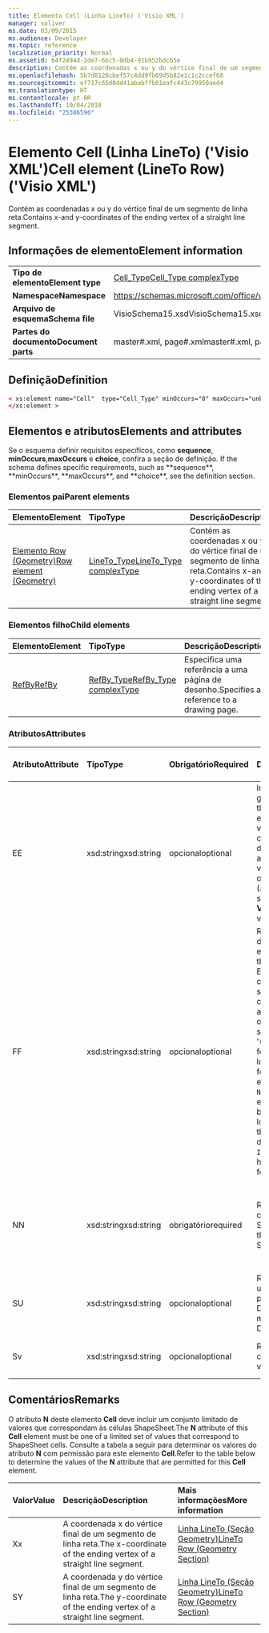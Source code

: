 ```yaml
---
title: Elemento Cell (Linha LineTo) ('Visio XML')
manager: soliver
ms.date: 03/09/2015
ms.audience: Developer
ms.topic: reference
localization_priority: Normal
ms.assetid: 64f2494d-2de7-6bc5-0db4-91b952bdcb5e
description: Contém as coordenadas x ou y do vértice final de um segmento de linha reta.
ms.openlocfilehash: 5b7d8128cbef57c4dd9fb69d5b82e1c1c2ccef68
ms.sourcegitcommit: ef717c65d8dd41ababffb01eafc443c79950aed4
ms.translationtype: HT
ms.contentlocale: pt-BR
ms.lasthandoff: 10/04/2018
ms.locfileid: "25386590"
---
```

# <a name="cell-element-lineto-row-visio-xml"></a><span data-ttu-id="efeee-103">Elemento Cell (Linha LineTo) ('Visio XML')</span><span class="sxs-lookup"><span data-stu-id="efeee-103">Cell element (LineTo Row) ('Visio XML')</span></span>

<span data-ttu-id="efeee-104">Contém as coordenadas x ou y do vértice final de um segmento de linha reta.</span><span class="sxs-lookup"><span data-stu-id="efeee-104">Contains x-and y-coordinates of the ending vertex of a straight line segment.</span></span>
  
## <a name="element-information"></a><span data-ttu-id="efeee-105">Informações de elemento</span><span class="sxs-lookup"><span data-stu-id="efeee-105">Element information</span></span>

|||
|:-----|:-----|
|<span data-ttu-id="efeee-106">**Tipo de elemento**</span><span class="sxs-lookup"><span data-stu-id="efeee-106">**Element type**</span></span> <br/> |[<span data-ttu-id="efeee-107">Cell_Type</span><span class="sxs-lookup"><span data-stu-id="efeee-107">Cell_Type complexType</span></span>](cell_type-complextypevisio-xml.md) <br/> |
|<span data-ttu-id="efeee-108">**Namespace**</span><span class="sxs-lookup"><span data-stu-id="efeee-108">**Namespace**</span></span> <br/> |https://schemas.microsoft.com/office/visio/2012/main  <br/> |
|<span data-ttu-id="efeee-109">**Arquivo de esquema**</span><span class="sxs-lookup"><span data-stu-id="efeee-109">**Schema file**</span></span> <br/> |<span data-ttu-id="efeee-110">VisioSchema15.xsd</span><span class="sxs-lookup"><span data-stu-id="efeee-110">VisioSchema15.xsd</span></span>  <br/> |
|<span data-ttu-id="efeee-111">**Partes do documento**</span><span class="sxs-lookup"><span data-stu-id="efeee-111">**Document parts**</span></span> <br/> |<span data-ttu-id="efeee-112">master#.xml, page#.xml</span><span class="sxs-lookup"><span data-stu-id="efeee-112">master#.xml, page#.xml</span></span>  <br/> |
   
## <a name="definition"></a><span data-ttu-id="efeee-113">Definição</span><span class="sxs-lookup"><span data-stu-id="efeee-113">Definition</span></span>

```XML
< xs:element name="Cell"  type="Cell_Type" minOccurs="0" maxOccurs="unbounded" >
</xs:element >
```

## <a name="elements-and-attributes"></a><span data-ttu-id="efeee-114">Elementos e atributos</span><span class="sxs-lookup"><span data-stu-id="efeee-114">Elements and attributes</span></span>

<span data-ttu-id="efeee-115">Se o esquema definir requisitos específicos, como **sequence**, **minOccurs**,**maxOccurs** e **choice**, confira a seção de definição.</span><span class="sxs-lookup"><span data-stu-id="efeee-115">
    If the schema defines specific requirements, such as \*\*sequence\*\*, \*\*minOccurs**,
    \*\*maxOccurs\**, and
    \*\*choice\*\*, see the definition section.
</span></span> 
  
### <a name="parent-elements"></a><span data-ttu-id="efeee-116">Elementos pai</span><span class="sxs-lookup"><span data-stu-id="efeee-116">Parent elements</span></span>

|<span data-ttu-id="efeee-117">**Elemento**</span><span class="sxs-lookup"><span data-stu-id="efeee-117">**Element**</span></span>|<span data-ttu-id="efeee-118">**Tipo**</span><span class="sxs-lookup"><span data-stu-id="efeee-118">**Type**</span></span>|<span data-ttu-id="efeee-119">**Descrição**</span><span class="sxs-lookup"><span data-stu-id="efeee-119">**Description**</span></span>|
|:-----|:-----|:-----|
|[<span data-ttu-id="efeee-120">Elemento Row (Geometry)</span><span class="sxs-lookup"><span data-stu-id="efeee-120">Row element (Geometry)</span></span>](row-element-geometry-sectionvisio-xml.md) <br/> |[<span data-ttu-id="efeee-121">LineTo_Type</span><span class="sxs-lookup"><span data-stu-id="efeee-121">LineTo_Type complexType</span></span>](lineto_type-complextypevisio-xml.md) <br/> |<span data-ttu-id="efeee-122">Contém as coordenadas x ou y do vértice final de um segmento de linha reta.</span><span class="sxs-lookup"><span data-stu-id="efeee-122">Contains x-and y-coordinates of the ending vertex of a straight line segment.</span></span>  <br/> |
   
### <a name="child-elements"></a><span data-ttu-id="efeee-123">Elementos filho</span><span class="sxs-lookup"><span data-stu-id="efeee-123">Child elements</span></span>

|<span data-ttu-id="efeee-124">**Elemento**</span><span class="sxs-lookup"><span data-stu-id="efeee-124">**Element**</span></span>|<span data-ttu-id="efeee-125">**Tipo**</span><span class="sxs-lookup"><span data-stu-id="efeee-125">**Type**</span></span>|<span data-ttu-id="efeee-126">**Descrição**</span><span class="sxs-lookup"><span data-stu-id="efeee-126">**Description**</span></span>|
|:-----|:-----|:-----|
|[<span data-ttu-id="efeee-127">RefBy</span><span class="sxs-lookup"><span data-stu-id="efeee-127">RefBy</span></span>](refby-element-cell_type-complextypevisio-xml.md) <br/> |[<span data-ttu-id="efeee-128">RefBy_Type</span><span class="sxs-lookup"><span data-stu-id="efeee-128">RefBy_Type complexType</span></span>](refby_type-complextypevisio-xml.md) <br/> |<span data-ttu-id="efeee-129">Especifica uma referência a uma página de desenho.</span><span class="sxs-lookup"><span data-stu-id="efeee-129">Specifies a reference to a drawing page.</span></span>  <br/> |
   
### <a name="attributes"></a><span data-ttu-id="efeee-130">Atributos</span><span class="sxs-lookup"><span data-stu-id="efeee-130">Attributes</span></span>

|<span data-ttu-id="efeee-131">**Atributo**</span><span class="sxs-lookup"><span data-stu-id="efeee-131">**Attribute**</span></span>|<span data-ttu-id="efeee-132">**Tipo**</span><span class="sxs-lookup"><span data-stu-id="efeee-132">**Type**</span></span>|<span data-ttu-id="efeee-133">**Obrigatório**</span><span class="sxs-lookup"><span data-stu-id="efeee-133">**Required**</span></span>|<span data-ttu-id="efeee-134">**Descrição**</span><span class="sxs-lookup"><span data-stu-id="efeee-134">**Description**</span></span>|<span data-ttu-id="efeee-135">**Valores possíveis**</span><span class="sxs-lookup"><span data-stu-id="efeee-135">**Possible values:**</span></span>|
|:-----|:-----|:-----|:-----|:-----|
|<span data-ttu-id="efeee-136">E</span><span class="sxs-lookup"><span data-stu-id="efeee-136">E</span></span>  <br/> |<span data-ttu-id="efeee-137">xsd:string</span><span class="sxs-lookup"><span data-stu-id="efeee-137">xsd:string</span></span>  <br/> |<span data-ttu-id="efeee-138">opcional</span><span class="sxs-lookup"><span data-stu-id="efeee-138">optional</span></span>  <br/> |<span data-ttu-id="efeee-139">Indica que a fórmula gera um erro.</span><span class="sxs-lookup"><span data-stu-id="efeee-139">Indicates that the formula evaluates to an error.</span></span> <span data-ttu-id="efeee-140">O valor de **E** é atual (uma cadeia de mensagem de erro); o valor do atributo **V** é o último valor válido.</span><span class="sxs-lookup"><span data-stu-id="efeee-140">The value of **E** is the current value (an error message string); the value of the **V** attribute is the last valid value.</span></span>  <br/> |<span data-ttu-id="efeee-141">Uma cadeia de caracteres de mensagem de erro.</span><span class="sxs-lookup"><span data-stu-id="efeee-141">An error message string.</span></span>  <br/> |
|<span data-ttu-id="efeee-142">F</span><span class="sxs-lookup"><span data-stu-id="efeee-142">F</span></span>  <br/> |<span data-ttu-id="efeee-143">xsd:string</span><span class="sxs-lookup"><span data-stu-id="efeee-143">xsd:string</span></span>  <br/> |<span data-ttu-id="efeee-144">opcional</span><span class="sxs-lookup"><span data-stu-id="efeee-144">optional</span></span>  <br/> | <span data-ttu-id="efeee-145">Representa a fórmula do elemento.</span><span class="sxs-lookup"><span data-stu-id="efeee-145">Represents the element's formula.</span></span> <span data-ttu-id="efeee-146">Esse atributo pode conter uma das seguintes cadeias de caracteres:</span><span class="sxs-lookup"><span data-stu-id="efeee-146">This attribute can contain one of the following strings:</span></span>  <br/>  <span data-ttu-id="efeee-147">'(alguma fórmula)' se a fórmula existir localmente</span><span class="sxs-lookup"><span data-stu-id="efeee-147">'(some formula)' if the formula exists locally</span></span>  <br/>  <span data-ttu-id="efeee-148">`No Formula` se a fórmula estiver excluída ou bloqueada localmente</span><span class="sxs-lookup"><span data-stu-id="efeee-148">`No Formula` if the formula is locally deleted or blocked</span></span>  <br/>  <span data-ttu-id="efeee-149">`Inh` se a fórmula for herdada.</span><span class="sxs-lookup"><span data-stu-id="efeee-149">`Inh` if the formula is inherited.</span></span>  <br/> |<span data-ttu-id="efeee-150">Uma fórmula.</span><span class="sxs-lookup"><span data-stu-id="efeee-150">A formula</span></span>  <br/> |
|<span data-ttu-id="efeee-151">N</span><span class="sxs-lookup"><span data-stu-id="efeee-151">N</span></span>  <br/> |<span data-ttu-id="efeee-152">xsd:string</span><span class="sxs-lookup"><span data-stu-id="efeee-152">xsd:string</span></span>  <br/> |<span data-ttu-id="efeee-153">obrigatório</span><span class="sxs-lookup"><span data-stu-id="efeee-153">required</span></span>  <br/> |<span data-ttu-id="efeee-154">Representa o nome da célula ShapeSheet.</span><span class="sxs-lookup"><span data-stu-id="efeee-154">Represents the name of the ShapeSheet cell.</span></span>  <br/> |<span data-ttu-id="efeee-155">O nome da célula ShapeSheet.</span><span class="sxs-lookup"><span data-stu-id="efeee-155">The name of a ShapeSheet cell.</span></span>  <br/> <span data-ttu-id="efeee-156">Confira a seção Comentários abaixo.</span><span class="sxs-lookup"><span data-stu-id="efeee-156">See the Remarks section below.</span></span>  <br/> |
|<span data-ttu-id="efeee-157">S</span><span class="sxs-lookup"><span data-stu-id="efeee-157">U</span></span>  <br/> |<span data-ttu-id="efeee-158">xsd:string</span><span class="sxs-lookup"><span data-stu-id="efeee-158">xsd:string</span></span>  <br/> |<span data-ttu-id="efeee-159">opcional</span><span class="sxs-lookup"><span data-stu-id="efeee-159">optional</span></span>  <br/> |<span data-ttu-id="efeee-160">Representa uma unidade de medida. O padrão é DL.</span><span class="sxs-lookup"><span data-stu-id="efeee-160">Represents a unit of measure The default is DL.</span></span>  <br/> |<span data-ttu-id="efeee-161">As unidades da célula.</span><span class="sxs-lookup"><span data-stu-id="efeee-161">The units of the cell.</span></span>  <br/> |
|<span data-ttu-id="efeee-162">S</span><span class="sxs-lookup"><span data-stu-id="efeee-162">v</span></span>  <br/> |<span data-ttu-id="efeee-163">xsd:string</span><span class="sxs-lookup"><span data-stu-id="efeee-163">xsd:string</span></span>  <br/> |<span data-ttu-id="efeee-164">opcional</span><span class="sxs-lookup"><span data-stu-id="efeee-164">optional</span></span>  <br/> |<span data-ttu-id="efeee-165">Representa o valor da célula.</span><span class="sxs-lookup"><span data-stu-id="efeee-165">Represents the value of the cell.</span></span>  <br/> |<span data-ttu-id="efeee-166">O valor da célula ShapeSheet.</span><span class="sxs-lookup"><span data-stu-id="efeee-166">The value of the ShapeSheet cell.</span></span>  <br/> |
   
## <a name="remarks"></a><span data-ttu-id="efeee-167">Comentários</span><span class="sxs-lookup"><span data-stu-id="efeee-167">Remarks</span></span>

<span data-ttu-id="efeee-168">O atributo **N** deste elemento **Cell** deve incluir um conjunto limitado de valores que correspondam às células ShapeSheet.</span><span class="sxs-lookup"><span data-stu-id="efeee-168">The **N** attribute of this **Cell** element must be one of a limited set of values that correspond to ShapeSheet cells.</span></span> <span data-ttu-id="efeee-169">Consulte a tabela a seguir para determinar os valores do atributo **N** com permissão para este elemento **Cell**.</span><span class="sxs-lookup"><span data-stu-id="efeee-169">Refer to the table below to determine the values of the **N** attribute that are permitted for this **Cell** element.</span></span> 
  
|<span data-ttu-id="efeee-170">**Valor**</span><span class="sxs-lookup"><span data-stu-id="efeee-170">**Value**</span></span>|<span data-ttu-id="efeee-171">**Descrição**</span><span class="sxs-lookup"><span data-stu-id="efeee-171">**Description**</span></span>|<span data-ttu-id="efeee-172">**Mais informações**</span><span class="sxs-lookup"><span data-stu-id="efeee-172">**More information**</span></span>|
|:-----|:-----|:-----|
|<span data-ttu-id="efeee-173">X</span><span class="sxs-lookup"><span data-stu-id="efeee-173">x</span></span>  <br/> |<span data-ttu-id="efeee-174">A coordenada x do vértice final de um segmento de linha reta.</span><span class="sxs-lookup"><span data-stu-id="efeee-174">The x-coordinate of the ending vertex of a straight line segment.</span></span>  <br/> |[<span data-ttu-id="efeee-175">Linha LineTo (Seção Geometry)</span><span class="sxs-lookup"><span data-stu-id="efeee-175">LineTo Row (Geometry Section)</span></span>](lineto-row-geometry-section.md) <br/> |
|<span data-ttu-id="efeee-176">S</span><span class="sxs-lookup"><span data-stu-id="efeee-176">Y</span></span>  <br/> |<span data-ttu-id="efeee-177">A coordenada y do vértice final de um segmento de linha reta.</span><span class="sxs-lookup"><span data-stu-id="efeee-177">The y-coordinate of the ending vertex of a straight line segment.</span></span>  <br/> |[<span data-ttu-id="efeee-178">Linha LineTo (Seção Geometry)</span><span class="sxs-lookup"><span data-stu-id="efeee-178">LineTo Row (Geometry Section)</span></span>](lineto-row-geometry-section.md) <br/> |
   

